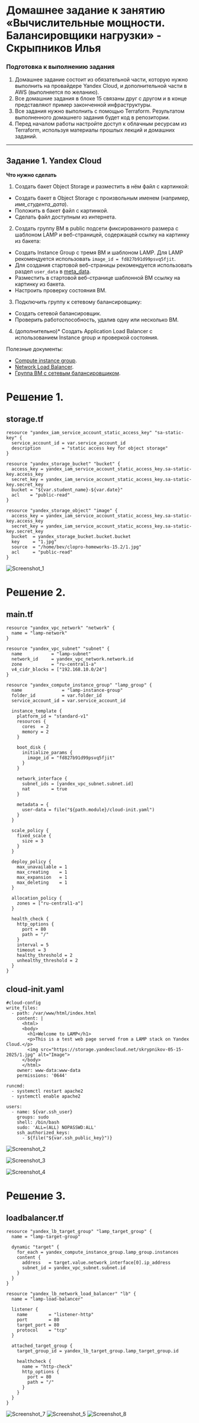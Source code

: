 # Домашнее задание к занятию «Вычислительные мощности. Балансировщики нагрузки» - Скрыпников Илья
### Подготовка к выполнению задания

1. Домашнее задание состоит из обязательной части, которую нужно выполнить на провайдере Yandex Cloud, и дополнительной части в AWS (выполняется по желанию). 
2. Все домашние задания в блоке 15 связаны друг с другом и в конце представляют пример законченной инфраструктуры.  
3. Все задания нужно выполнить с помощью Terraform. Результатом выполненного домашнего задания будет код в репозитории. 
4. Перед началом работы настройте доступ к облачным ресурсам из Terraform, используя материалы прошлых лекций и домашних заданий.

---
## Задание 1. Yandex Cloud 

**Что нужно сделать**

1. Создать бакет Object Storage и разместить в нём файл с картинкой:

 - Создать бакет в Object Storage с произвольным именем (например, _имя_студента_дата_).
 - Положить в бакет файл с картинкой.
 - Сделать файл доступным из интернета.
 
2. Создать группу ВМ в public подсети фиксированного размера с шаблоном LAMP и веб-страницей, содержащей ссылку на картинку из бакета:

 - Создать Instance Group с тремя ВМ и шаблоном LAMP. Для LAMP рекомендуется использовать `image_id = fd827b91d99psvq5fjit`.
 - Для создания стартовой веб-страницы рекомендуется использовать раздел `user_data` в [meta_data](https://cloud.yandex.ru/docs/compute/concepts/vm-metadata).
 - Разместить в стартовой веб-странице шаблонной ВМ ссылку на картинку из бакета.
 - Настроить проверку состояния ВМ.
 
3. Подключить группу к сетевому балансировщику:

 - Создать сетевой балансировщик.
 - Проверить работоспособность, удалив одну или несколько ВМ.
4. (дополнительно)* Создать Application Load Balancer с использованием Instance group и проверкой состояния.

Полезные документы:

- [Compute instance group](https://registry.terraform.io/providers/yandex-cloud/yandex/latest/docs/resources/compute_instance_group).
- [Network Load Balancer](https://registry.terraform.io/providers/yandex-cloud/yandex/latest/docs/resources/lb_network_load_balancer).
- [Группа ВМ с сетевым балансировщиком](https://cloud.yandex.ru/docs/compute/operations/instance-groups/create-with-balancer).


# Решение 1.
## storage.tf
```hcl
resource "yandex_iam_service_account_static_access_key" "sa-static-key" {
  service_account_id = var.service_account_id
  description        = "static access key for object storage"
}

resource "yandex_storage_bucket" "bucket" {
  access_key = yandex_iam_service_account_static_access_key.sa-static-key.access_key
  secret_key = yandex_iam_service_account_static_access_key.sa-static-key.secret_key
  bucket = "${var.student_name}-${var.date}"
  acl    = "public-read"
}

resource "yandex_storage_object" "image" {
  access_key = yandex_iam_service_account_static_access_key.sa-static-key.access_key
  secret_key = yandex_iam_service_account_static_access_key.sa-static-key.secret_key
  bucket  = yandex_storage_bucket.bucket.bucket
  key     = "1.jpg"
  source  = "/home/bev/clopro-homeworks-15.2/1.jpg"
  acl     = "public-read"
}
```
![Screenshot_1](https://github.com/user-attachments/assets/0a4cf511-e84e-4a9f-8579-8f88f80f3212)
# Решение 2. 
## main.tf
```hcl
resource "yandex_vpc_network" "network" {
  name = "lamp-network"
}

resource "yandex_vpc_subnet" "subnet" {
  name           = "lamp-subnet"
  network_id     = yandex_vpc_network.network.id
  zone           = "ru-central1-a"
  v4_cidr_blocks = ["192.168.10.0/24"]
}

resource "yandex_compute_instance_group" "lamp_group" {
  name               = "lamp-instance-group"
  folder_id          = var.folder_id
  service_account_id = var.service_account_id

  instance_template {
    platform_id = "standard-v1"
    resources {
      cores  = 2
      memory = 2
    }

    boot_disk {
      initialize_params {
        image_id = "fd827b91d99psvq5fjit" 
      }
    }

    network_interface {
      subnet_ids = [yandex_vpc_subnet.subnet.id]
      nat        = true
    }

    metadata = {
      user-data = file("${path.module}/cloud-init.yaml")
    }
  }

  scale_policy {
    fixed_scale {
      size = 3
    }
  }

  deploy_policy {
    max_unavailable = 1
    max_creating    = 1
    max_expansion   = 1
    max_deleting    = 1
  }

  allocation_policy {
    zones = ["ru-central1-a"]
  }

  health_check {
    http_options {
      port = 80
      path = "/"
    }
    interval = 5
    timeout = 3
    healthy_threshold = 2
    unhealthy_threshold = 2
  }
}
```
## cloud-init.yaml
```hcl
#cloud-config
write_files:
  - path: /var/www/html/index.html
    content: |
      <html>
      <body>
        <h1>Welcome to LAMP</h1>
        <p>This is a test web page served from a LAMP stack on Yandex Cloud.</p>
        <img src="https://storage.yandexcloud.net/skrypnikov-05-15-2025/1.jpg" alt="Image">
      </body>
      </html>
    owner: www-data:www-data
    permissions: '0644'

runcmd:
  - systemctl restart apache2
  - systemctl enable apache2

users:
  - name: ${var.ssh_user}
    groups: sudo
    shell: /bin/bash
    sudo: 'ALL=(ALL) NOPASSWD:ALL'
    ssh_authorized_keys:
      - ${file("${var.ssh_public_key}")}
```
![Screenshot_2](https://github.com/user-attachments/assets/fea81516-72fb-4473-97db-ee52efedcc63)

![Screenshot_3](https://github.com/user-attachments/assets/6add3269-7d8e-418a-a314-799fdaac129e)

![Screenshot_4](https://github.com/user-attachments/assets/14fee604-368f-4114-8dbf-517afa1e68d7)

# Решение 3. 
## loadbalancer.tf
```hcl
resource "yandex_lb_target_group" "lamp_target_group" {
  name = "lamp-target-group"

  dynamic "target" {
    for_each = yandex_compute_instance_group.lamp_group.instances
    content {
      address   = target.value.network_interface[0].ip_address
      subnet_id = yandex_vpc_subnet.subnet.id
    }
  }
}

resource "yandex_lb_network_load_balancer" "lb" {
  name = "lamp-load-balancer"

  listener {
    name        = "listener-http"
    port        = 80
    target_port = 80
    protocol    = "tcp"
  }

  attached_target_group {
    target_group_id = yandex_lb_target_group.lamp_target_group.id

    healthcheck {
      name = "http-check"
      http_options {
        port = 80
        path = "/"
      }
    }
  }
}
```
![Screenshot_7](https://github.com/user-attachments/assets/969f224e-c7e7-43bb-b82a-f6b994cb7964)
![Screenshot_5](https://github.com/user-attachments/assets/28d49d4e-967b-4cfe-9d89-1a4658833532)
![Screenshot_8](https://github.com/user-attachments/assets/5946af82-004b-4ff4-a30f-68c16ce6ddcd)




